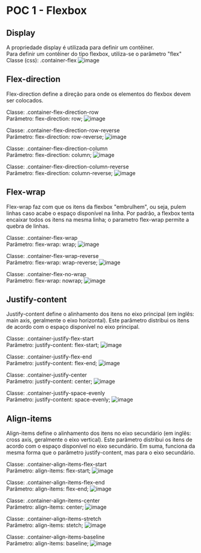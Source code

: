# POC 1 - Flexbox

## Display
A propriedade display é utilizada para definir um contêiner.\
Para definir um contêiner do tipo flexbox, utiliza-se o parâmetro "flex"\
Classe (css): .container-flex
![image](https://github.com/user-attachments/assets/88de8315-440d-4509-a62b-dbb0b6a8e8d5)

## Flex-direction
Flex-direction define a direção para onde os elementos do flexbox devem ser colocados.

Classe: .container-flex-direction-row\
Parâmetro: flex-direction: row;
![image](https://github.com/user-attachments/assets/d62f8d4f-7f0c-4a7f-884c-ebdbf0f52c6e)

Classe: .container-flex-direction-row-reverse\
Parâmetro: flex-direction: row-reverse;
![image](https://github.com/user-attachments/assets/7154c555-1bfd-4f0e-ba9a-cae00da59072)

Classe: .container-flex-direction-column\
Parâmetro: flex-direction: column;
![image](https://github.com/user-attachments/assets/978a99df-30cf-41db-b19d-9080ae073d0b)

Classe: .container-flex-direction-column-reverse\
Parâmetro: flex-direction: column-reverse;
![image](https://github.com/user-attachments/assets/3b08fae8-cfa3-468a-bf4d-6ed7de0aa31c)

## Flex-wrap
Flex-wrap faz com que os itens da flexbox "embrulhem", ou seja, pulem linhas caso acabe o espaço disponível na linha. Por padrão, a flexbox tenta encaixar todos os itens na mesma linha; o parametro flex-wrap permite a quebra de linhas.

Classe: .container-flex-wrap\
Parâmetro: flex-wrap: wrap;
![image](https://github.com/user-attachments/assets/95080476-eb3d-4612-af30-930f84e95beb)

Classe: .container-flex-wrap-reverse\
Parâmetro: flex-wrap: wrap-reverse;
![image](https://github.com/user-attachments/assets/5a1a15fb-698e-45f9-b371-e71a2e516e98)


Classe: .container-flex-no-wrap\
Parâmetro: flex-wrap: nowrap;
![image](https://github.com/user-attachments/assets/87efab3a-b459-41b9-9b57-f2502691d917)

## Justify-content
Justify-content define o alinhamento dos itens no eixo principal (em inglês: main axis, geralmente o eixo horizontal). Este parâmetro distribui os itens de acordo com o espaço disponível no eixo principal.

Classe: .container-justify-flex-start\
Parâmetro: justify-content: flex-start;
![image](https://github.com/user-attachments/assets/f07e51df-afe6-4798-af7c-67a107b39bf8)


Classe: .container-justify-flex-end\
Parâmetro: justify-content: flex-end;
![image](https://github.com/user-attachments/assets/3ff81453-b9b4-4925-aae4-192dd040c0e1)


Classe: .container-justify-center\
Parâmetro: justify-content: center;
![image](https://github.com/user-attachments/assets/6db25602-9888-4fbf-b68e-c40916fc7891)


Classe: .container-justify-space-evenly\
Parâmetro: justify-content: space-evenly;
![image](https://github.com/user-attachments/assets/b3c169b8-60f9-4325-95da-cb888c49ea98)

## Align-items
Align-items define o alinhamento dos itens no eixo secundário (em inglês: cross axis, geralmente o eixo vertical). Este parâmetro distribui os itens de acordo com o espaço disponível no eixo secundário. Em suma, funciona da mesma forma que o parâmetro justify-content, mas para o eixo secundário.

Classe: .container-align-items-flex-start\
Parâmetro: align-items: flex-start;
![image](https://github.com/user-attachments/assets/bdf91925-98ec-4002-a593-f4db4557befb)


Classe: .container-align-items-flex-end\
Parâmetro: align-items: flex-end;
![image](https://github.com/user-attachments/assets/d1cb8091-229a-42f6-a0c8-ad8fea2c80fd)


Classe: .container-align-items-center\
Parâmetro: align-items: center;
![image](https://github.com/user-attachments/assets/51166926-eb7b-4576-af41-df471b00675f)


Classe: .container-align-items-stretch\
Parâmetro: align-items: stetch;
![image](https://github.com/user-attachments/assets/923f0d94-e69b-49a7-afc7-63d390f933b0)


Classe: .container-align-items-baseline\
Parâmetro: align-items: baseline;
![image](https://github.com/user-attachments/assets/d67379c6-480e-48c1-8511-79527f02a518)
